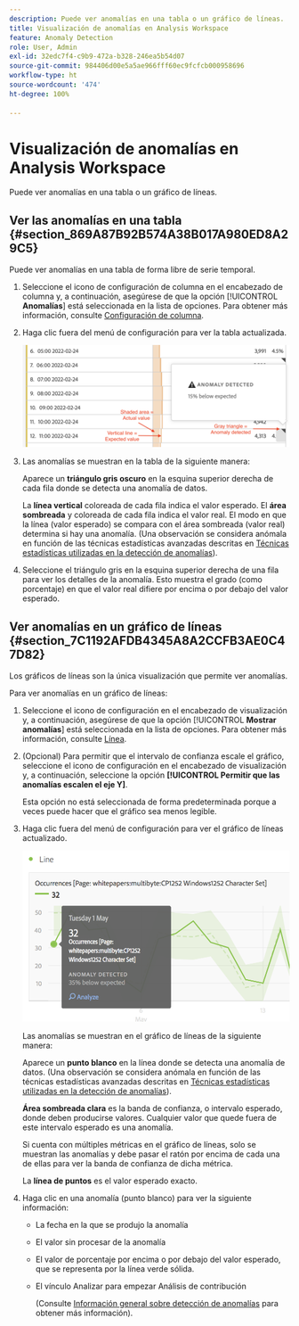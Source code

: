 ```yaml
---
description: Puede ver anomalías en una tabla o un gráfico de líneas.
title: Visualización de anomalías en Analysis Workspace
feature: Anomaly Detection
role: User, Admin
exl-id: 32edc7f4-c9b9-472a-b328-246ea5b54d07
source-git-commit: 984406d00e5a5ae966fff60ec9fcfcb000958696
workflow-type: ht
source-wordcount: '474'
ht-degree: 100%

---
```


# Visualización de anomalías en Analysis Workspace

Puede ver anomalías en una tabla o un gráfico de líneas.

## Ver las anomalías en una tabla {#section_869A87B92B574A38B017A980ED8A29C5}

Puede ver anomalías en una tabla de forma libre de serie temporal.

1. Seleccione el icono de configuración de columna en el encabezado de columna y, a continuación, asegúrese de que la opción [!UICONTROL **Anomalías**] está seleccionada en la lista de opciones. Para obtener más información, consulte [Configuración de columna](/help/analyze/analysis-workspace/visualizations/freeform-table/column-row-settings/column-settings.md).

1. Haga clic fuera del menú de configuración para ver la tabla actualizada.

   ![](assets/anomaly_detected.png)

1. Las anomalías se muestran en la tabla de la siguiente manera:

   Aparece un **triángulo gris oscuro** en la esquina superior derecha de cada fila donde se detecta una anomalía de datos.

   La **línea vertical** coloreada de cada fila indica el valor esperado. El **área sombreada** y coloreada de cada fila indica el valor real. El modo en que la línea (valor esperado) se compara con el área sombreada (valor real) determina si hay una anomalía. (Una observación se considera anómala en función de las técnicas estadísticas avanzadas descritas en [Técnicas estadísticas utilizadas en la detección de anomalías](/help/analyze/analysis-workspace/c-anomaly-detection/statistics-anomaly-detection.md)).

1. Seleccione el triángulo gris en la esquina superior derecha de una fila para ver los detalles de la anomalía. Esto muestra el grado (como porcentaje) en que el valor real difiere por encima o por debajo del valor esperado.

## Ver anomalías en un gráfico de líneas {#section_7C1192AFDB4345A8A2CCFB3AE0C47D82}

Los gráficos de líneas son la única visualización que permite ver anomalías.

Para ver anomalías en un gráfico de líneas:

1. Seleccione el icono de configuración en el encabezado de visualización y, a continuación, asegúrese de que la opción [!UICONTROL **Mostrar anomalías**] está seleccionada en la lista de opciones. Para obtener más información, consulte [Línea](/help/analyze/analysis-workspace/visualizations/line.md).

1. (Opcional) Para permitir que el intervalo de confianza escale el gráfico, seleccione el icono de configuración en el encabezado de visualización y, a continuación, seleccione la opción **[!UICONTROL Permitir que las anomalías escalen el eje Y]**.

   Esta opción no está seleccionada de forma predeterminada porque a veces puede hacer que el gráfico sea menos legible.

1. Haga clic fuera del menú de configuración para ver el gráfico de líneas actualizado.

   ![](assets/anomaly_linechart.png)

   Las anomalías se muestran en el gráfico de líneas de la siguiente manera:

   Aparece un **punto blanco** en la línea donde se detecta una anomalía de datos. (Una observación se considera anómala en función de las técnicas estadísticas avanzadas descritas en [Técnicas estadísticas utilizadas en la detección de anomalías](/help/analyze/analysis-workspace/c-anomaly-detection/statistics-anomaly-detection.md)).

   **Área sombreada clara** es la banda de confianza, o intervalo esperado, donde deben producirse valores. Cualquier valor que quede fuera de este intervalo esperado es una anomalía.

   Si cuenta con múltiples métricas en el gráfico de líneas, solo se muestran las anomalías y debe pasar el ratón por encima de cada una de ellas para ver la banda de confianza de dicha métrica.

   La **línea de puntos** es el valor esperado exacto.

1. Haga clic en una anomalía (punto blanco) para ver la siguiente información:

   * La fecha en la que se produjo la anomalía

   * El valor sin procesar de la anomalía

   * El valor de porcentaje por encima o por debajo del valor esperado, que se representa por la línea verde sólida.

   * El vínculo Analizar para empezar Análisis de contribución

     (Consulte [Información general sobre detección de anomalías](/help/analyze/analysis-workspace/c-anomaly-detection/anomaly-detection.md) para obtener más información).





